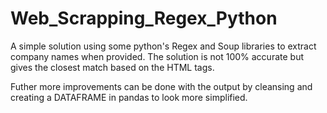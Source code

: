 # Web_Scrapping_Regex_Python

A simple solution using some python's Regex and Soup libraries to extract company names when provided. The solution is not 100% accurate but gives the closest match based on the HTML tags. 

Futher more improvements can be done with the output by cleansing and creating a DATAFRAME in pandas to look more simplified.
